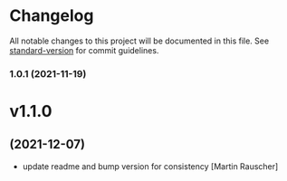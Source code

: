 # Changelog

All notable changes to this project will be documented in this file. See [standard-version](https://github.com/conventional-changelog/standard-version) for commit guidelines.

### 1.0.1 (2021-11-19)

# v1.1.0
## (2021-12-07)

* update readme and bump version for consistency [Martin Rauscher]

